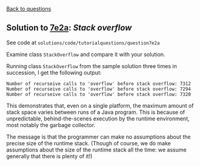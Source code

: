 [Back to questions](../README.md)

## Solution to [7e2a](../questions/7e2a): *Stack overflow*

See code at `solutions/code/tutorialquestions/question7e2a`

Examine class `StackOverflow` and compare it with your solution.

Running class `StackOverflow` from the sample solution three times in succession, I get the following output:

```
Number of recurseive calls to 'overflow' before stack overflow: 7312
Number of recurseive calls to 'overflow' before stack overflow: 7294
Number of recurseive calls to 'overflow' before stack overflow: 7320
```

This demonstrates that, even on a single platform, the maximum amount of stack space varies between runs of a Java program.  This
is because of unpredictable, behind-the-scenes execution by the runtime environment, most notably the garbage collector.

The message is that the programmer can make no assumptions about the precise size of the runtime stack.  (Though of course, we do
make assumptions about the size of the runtime stack all the time: we assume generally that there is plenty of it!)
